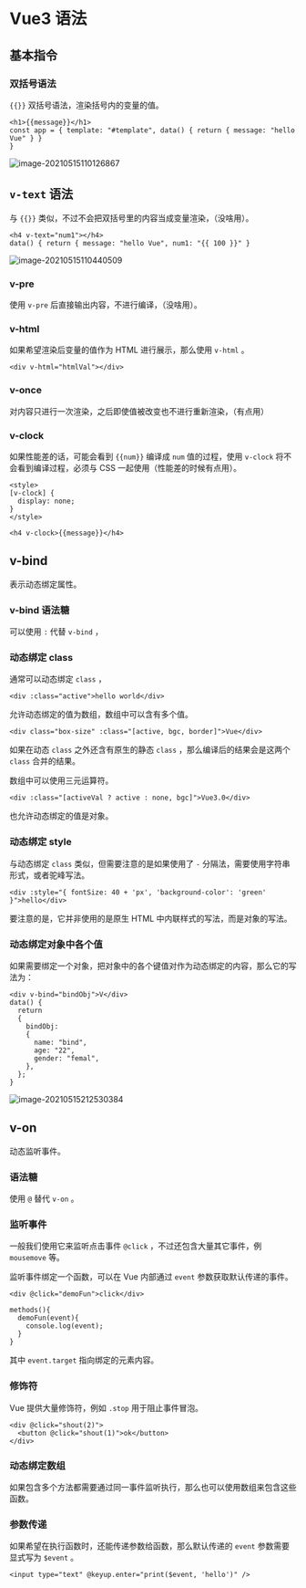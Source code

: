# Vue3 语法

## 基本指令

### 双括号语法

`{{}}` 双括号语法，渲染括号内的变量的值。

``` vue
<h1>{{message}}</h1>
const app = { template: "#template", data() { return { message: "hello Vue" } }
}
```

![image-20210515110126867](https://gitee.com/peng_zhi_hung/img-res/raw/master/image-20210515110126867.png)

## `v-text` 语法

与 `{{}}` 类似，不过不会把双括号里的内容当成变量渲染，（没啥用）。

``` vue
<h4 v-text="num1"></h4>
data() { return { message: "hello Vue", num1: "{{ 100 }}" }
```

![image-20210515110440509](https://gitee.com/peng_zhi_hung/img-res/raw/master/image-20210515110440509.png)

### v-pre

使用 `v-pre` 后直接输出内容，不进行编译，（没啥用）。

### v-html

如果希望渲染后变量的值作为 HTML 进行展示，那么使用 `v-html` 。

``` vue
<div v-html="htmlVal"></div>
```

### v-once

对内容只进行一次渲染，之后即使值被改变也不进行重新渲染，（有点用）

### v-clock

如果性能差的话，可能会看到 `{{num}}` 编译成 `num` 值的过程，使用 `v-clock` 将不会看到编译过程，必须与 CSS 一起使用（性能差的时候有点用）。

``` vue
<style>
[v-clock] {
  display: none;
}
</style>

<h4 v-clock>{{message}}</h4>
```

## v-bind

表示动态绑定属性。

### v-bind 语法糖

可以使用 `:` 代替 `v-bind` ，

### 动态绑定 class

通常可以动态绑定 `class` ，

``` vue
<div :class="active">hello world</div>
```

允许动态绑定的值为数组，数组中可以含有多个值。

``` vue
<div class="box-size" :class="[active, bgc, border]">Vue</div>
```

如果在动态 `class` 之外还含有原生的静态 `class` ，那么编译后的结果会是这两个 `class` 合并的结果。

数组中可以使用三元运算符。

``` vue
<div :class="[activeVal ? active : none, bgc]">Vue3.0</div>
```

也允许动态绑定的值是对象。

### 动态绑定 style

与动态绑定 `class` 类似，但需要注意的是如果使用了 `-` 分隔法，需要使用字符串形式，或者驼峰写法。

``` vue
<div :style="{ fontSize: 40 + 'px', 'background-color': 'green' }">hello</div>
```

要注意的是，它并非使用的是原生 HTML 中内联样式的写法，而是对象的写法。

### 动态绑定对象中各个值

如果需要绑定一个对象，把对象中的各个键值对作为动态绑定的内容，那么它的写法为：

``` vue
<div v-bind="bindObj">V</div>
data() { 
  return 
  { 
    bindObj: 
    { 
      name: "bind", 
      age: "22", 
      gender: "femal", 
    }, 
  }; 
}
```

![image-20210515212530384](https://gitee.com/peng_zhi_hung/img-res/raw/master/image-20210515212530384.png)

## v-on

动态监听事件。

### 语法糖

使用 `@` 替代 `v-on` 。

### 监听事件

一般我们使用它来监听点击事件 `@click` ，不过还包含大量其它事件，例 `mousemove` 等。

监听事件绑定一个函数，可以在 Vue 内部通过 `event` 参数获取默认传递的事件。

``` vue
<div @click="demoFun">click</div>

methods(){
  demoFun(event){
    console.log(event);
  }
}
```

其中 `event.target` 指向绑定的元素内容。

### 修饰符

Vue 提供大量修饰符，例如 `.stop` 用于阻止事件冒泡。

``` vue
<div @click="shout(2)">
  <button @click="shout(1)">ok</button>
</div>
```

### 动态绑定数组

如果包含多个方法都需要通过同一事件监听执行，那么也可以使用数组来包含这些函数。

### 参数传递

如果希望在执行函数时，还能传递参数给函数，那么默认传递的 `event` 参数需要显式写为 `$event` 。

``` vue
<input type="text" @keyup.enter="print($event, 'hello')" />
```
